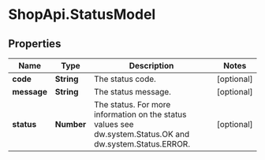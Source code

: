# ShopApi.StatusModel

## Properties
Name | Type | Description | Notes
------------ | ------------- | ------------- | -------------
**code** | **String** | The status code. | [optional] 
**message** | **String** | The status message. | [optional] 
**status** | **Number** | The status.    For more information on the status values see dw.system.Status.OK and  dw.system.Status.ERROR. | [optional] 


